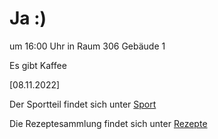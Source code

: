 
# Ja :)


um 16:00 Uhr in Raum 306 Gebäude 1

Es gibt Kaffee



<!---![image] Ein Bild vielleicht?als -->

[08.11.2022]


Der Sportteil findet sich unter [Sport](/sport.md)

Die Rezeptesammlung findet sich unter [Rezepte](/rezepte.md)



